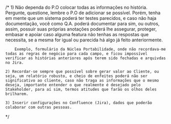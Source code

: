 /*
    1) Não dependa do P.O colocar todas as informações no história.
    Pergunte, questione, lembre o P.O de adicionar se possível.
    Porém, tenha em mente que um sistema poderá ter testes parecidos, e caso não haja documentação, você como Q.A. poderá documentar para sim, ou outros, assim, possuir suas próprias anotações poderá lhe assegurar, proteger, embasar e apoiar caso alguma featura não tenhas as respostas que necessita, se a mesma for igual ou parecida há algo já feito anteriormente.

        Exemplo, formulário da Núclea Portabilidade, onde não recordava-me todas as regras de negócio para cada campo, e ficou impossível verificar as histórias anteriores após terem sido fechadas e arquivdas no Jira.

    2) Recordar-se sempre que possível sobre gerar valor ao Cliente, ou seja, um relatório robusto, e cheio de enfeites poderá não ser significativo ao cliente, caso não traga as informações que o mesmo deseja, importante entender o que realmente é desejado pelo Stakeholder, para aí sim, termos atitudes que farão os olhos deles brilharem.

    3) Inserir configurações no Confluence (Jira), dados que poderão colaborar com outras pessoas.
*/